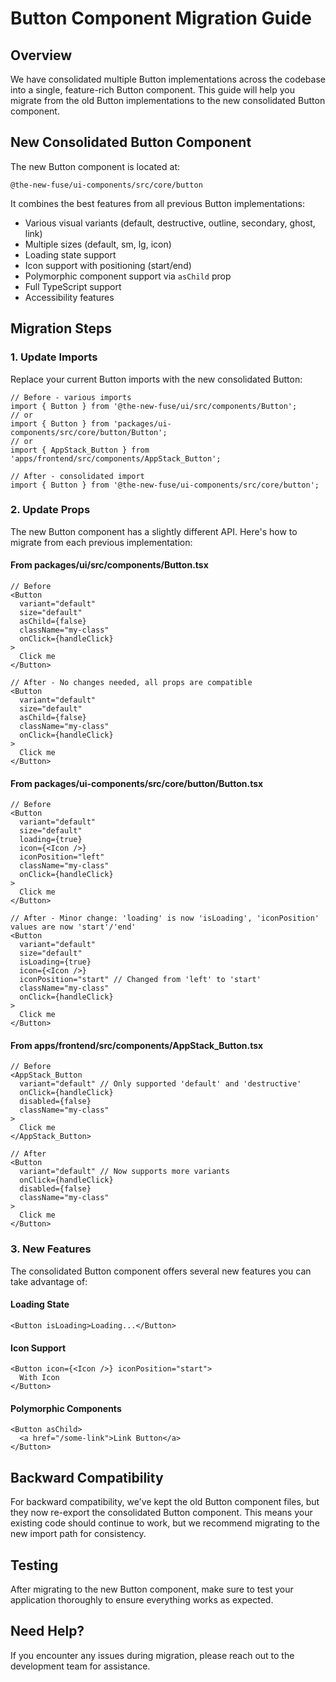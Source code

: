 # Button Component Migration Guide

## Overview

We have consolidated multiple Button implementations across the codebase into a single, feature-rich Button component. This guide will help you migrate from the old Button implementations to the new consolidated Button component.

## New Consolidated Button Component

The new Button component is located at:
```
@the-new-fuse/ui-components/src/core/button
```

It combines the best features from all previous Button implementations:

- Various visual variants (default, destructive, outline, secondary, ghost, link)
- Multiple sizes (default, sm, lg, icon)
- Loading state support
- Icon support with positioning (start/end)
- Polymorphic component support via `asChild` prop
- Full TypeScript support
- Accessibility features

## Migration Steps

### 1. Update Imports

Replace your current Button imports with the new consolidated Button:

```tsx
// Before - various imports
import { Button } from '@the-new-fuse/ui/src/components/Button';
// or
import { Button } from 'packages/ui-components/src/core/button/Button';
// or
import { AppStack_Button } from 'apps/frontend/src/components/AppStack_Button';

// After - consolidated import
import { Button } from '@the-new-fuse/ui-components/src/core/button';
```

### 2. Update Props

The new Button component has a slightly different API. Here's how to migrate from each previous implementation:

#### From packages/ui/src/components/Button.tsx

```tsx
// Before
<Button
  variant="default"
  size="default"
  asChild={false}
  className="my-class"
  onClick={handleClick}
>
  Click me
</Button>

// After - No changes needed, all props are compatible
<Button
  variant="default"
  size="default"
  asChild={false}
  className="my-class"
  onClick={handleClick}
>
  Click me
</Button>
```

#### From packages/ui-components/src/core/button/Button.tsx

```tsx
// Before
<Button
  variant="default"
  size="default"
  loading={true}
  icon={<Icon />}
  iconPosition="left"
  className="my-class"
  onClick={handleClick}
>
  Click me
</Button>

// After - Minor change: 'loading' is now 'isLoading', 'iconPosition' values are now 'start'/'end'
<Button
  variant="default"
  size="default"
  isLoading={true}
  icon={<Icon />}
  iconPosition="start" // Changed from 'left' to 'start'
  className="my-class"
  onClick={handleClick}
>
  Click me
</Button>
```

#### From apps/frontend/src/components/AppStack_Button.tsx

```tsx
// Before
<AppStack_Button
  variant="default" // Only supported 'default' and 'destructive'
  onClick={handleClick}
  disabled={false}
  className="my-class"
>
  Click me
</AppStack_Button>

// After
<Button
  variant="default" // Now supports more variants
  onClick={handleClick}
  disabled={false}
  className="my-class"
>
  Click me
</Button>
```

### 3. New Features

The consolidated Button component offers several new features you can take advantage of:

#### Loading State

```tsx
<Button isLoading>Loading...</Button>
```

#### Icon Support

```tsx
<Button icon={<Icon />} iconPosition="start">
  With Icon
</Button>
```

#### Polymorphic Components

```tsx
<Button asChild>
  <a href="/some-link">Link Button</a>
</Button>
```

## Backward Compatibility

For backward compatibility, we've kept the old Button component files, but they now re-export the consolidated Button component. This means your existing code should continue to work, but we recommend migrating to the new import path for consistency.

## Testing

After migrating to the new Button component, make sure to test your application thoroughly to ensure everything works as expected.

## Need Help?

If you encounter any issues during migration, please reach out to the development team for assistance.
